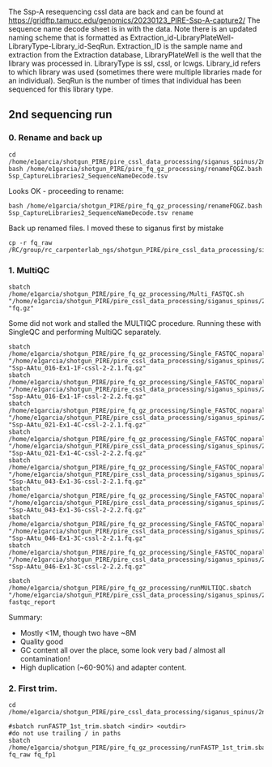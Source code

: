 The Ssp-A resequencing cssl data are back and can be found at https://gridftp.tamucc.edu/genomics/20230123_PIRE-Ssp-A-capture2/ The sequence name decode sheet is in with the data.
Note there is an updated naming scheme that is formatted as Extraction_id-LibraryPlateWell-LibraryType-Library_id-SeqRun. Extraction_ID is the sample name and extraction from the Extraction database, LibraryPlateWell is the well that the library was processed in. LibraryType is ssl, cssl, or lcwgs. Library_id refers to which library was used (sometimes there were multiple libraries made for an individual). SeqRun is the number of times that individual has been sequenced for this library type.

## 2nd sequencing run

### 0. Rename and back up

```
cd /home/e1garcia/shotgun_PIRE/pire_cssl_data_processing/siganus_spinus/2nd_sequencing_run/fq_raw
bash /home/e1garcia/shotgun_PIRE/pire_fq_gz_processing/renameFQGZ.bash Ssp_CaptureLibraries2_SequenceNameDecode.tsv
```

Looks OK - proceeding to rename:

```
bash /home/e1garcia/shotgun_PIRE/pire_fq_gz_processing/renameFQGZ.bash Ssp_CaptureLibraries2_SequenceNameDecode.tsv rename
```

Back up renamed files. I moved these to siganus first by mistake

```
cp -r fq_raw /RC/group/rc_carpenterlab_ngs/shotgun_PIRE/pire_cssl_data_processing/siganus_spinus/2nd_sequencing_run
```

### 1. MultiQC

```
sbatch /home/e1garcia/shotgun_PIRE/pire_fq_gz_processing/Multi_FASTQC.sh "/home/e1garcia/shotgun_PIRE/pire_cssl_data_processing/siganus_spinus/2nd_sequencing_run/fq_raw" "fq.gz"
```

Some did not work and stalled the MULTIQC procedure. Running these with SingleQC and performing MultiQC separately.

```
sbatch /home/e1garcia/shotgun_PIRE/pire_fq_gz_processing/Single_FASTQC_noparallel.sh "/home/e1garcia/shotgun_PIRE/pire_cssl_data_processing/siganus_spinus/2nd_sequencing_run/fq_raw" "Ssp-AAtu_016-Ex1-1F-cssl-2-2.1.fq.gz"
sbatch /home/e1garcia/shotgun_PIRE/pire_fq_gz_processing/Single_FASTQC_noparallel.sh "/home/e1garcia/shotgun_PIRE/pire_cssl_data_processing/siganus_spinus/2nd_sequencing_run/fq_raw" "Ssp-AAtu_016-Ex1-1F-cssl-2-2.2.fq.gz"
sbatch /home/e1garcia/shotgun_PIRE/pire_fq_gz_processing/Single_FASTQC_noparallel.sh "/home/e1garcia/shotgun_PIRE/pire_cssl_data_processing/siganus_spinus/2nd_sequencing_run/fq_raw" "Ssp-AAtu_021-Ex1-4C-cssl-2-2.1.fq.gz"
sbatch /home/e1garcia/shotgun_PIRE/pire_fq_gz_processing/Single_FASTQC_noparallel.sh "/home/e1garcia/shotgun_PIRE/pire_cssl_data_processing/siganus_spinus/2nd_sequencing_run/fq_raw" "Ssp-AAtu_021-Ex1-4C-cssl-2-2.2.fq.gz"
sbatch /home/e1garcia/shotgun_PIRE/pire_fq_gz_processing/Single_FASTQC_noparallel.sh "/home/e1garcia/shotgun_PIRE/pire_cssl_data_processing/siganus_spinus/2nd_sequencing_run/fq_raw" "Ssp-AAtu_043-Ex1-3G-cssl-2-2.1.fq.gz"
sbatch /home/e1garcia/shotgun_PIRE/pire_fq_gz_processing/Single_FASTQC_noparallel.sh "/home/e1garcia/shotgun_PIRE/pire_cssl_data_processing/siganus_spinus/2nd_sequencing_run/fq_raw" "Ssp-AAtu_043-Ex1-3G-cssl-2-2.2.fq.gz"
sbatch /home/e1garcia/shotgun_PIRE/pire_fq_gz_processing/Single_FASTQC_noparallel.sh "/home/e1garcia/shotgun_PIRE/pire_cssl_data_processing/siganus_spinus/2nd_sequencing_run/fq_raw" "Ssp-AAtu_046-Ex1-3C-cssl-2-2.1.fq.gz"
sbatch /home/e1garcia/shotgun_PIRE/pire_fq_gz_processing/Single_FASTQC_noparallel.sh "/home/e1garcia/shotgun_PIRE/pire_cssl_data_processing/siganus_spinus/2nd_sequencing_run/fq_raw" "Ssp-AAtu_046-Ex1-3C-cssl-2-2.2.fq.gz"

sbatch /home/e1garcia/shotgun_PIRE/pire_fq_gz_processing/runMULTIQC.sbatch "/home/e1garcia/shotgun_PIRE/pire_cssl_data_processing/siganus_spinus/2nd_sequencing_run/fq_raw" fastqc_report
```

Summary:
* Mostly <1M, though two have ~8M
* Quality good
* GC content all over the place, some look very bad / almost all contamination!
* High duplication (~60-90%) and adapter content.

### 2. First trim.

```
cd /home/e1garcia/shotgun_PIRE/pire_cssl_data_processing/siganus_spinus/2nd_sequencing_run

#sbatch runFASTP_1st_trim.sbatch <indir> <outdir>
#do not use trailing / in paths
sbatch /home/e1garcia/shotgun_PIRE/pire_fq_gz_processing/runFASTP_1st_trim.sbatch fq_raw fq_fp1
```
